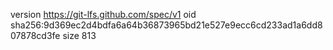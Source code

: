 version https://git-lfs.github.com/spec/v1
oid sha256:9d369ec2d4bdfa6a64b36873965bd21e527e9ecc6cd233ad1a6dd807878cd3fe
size 813
